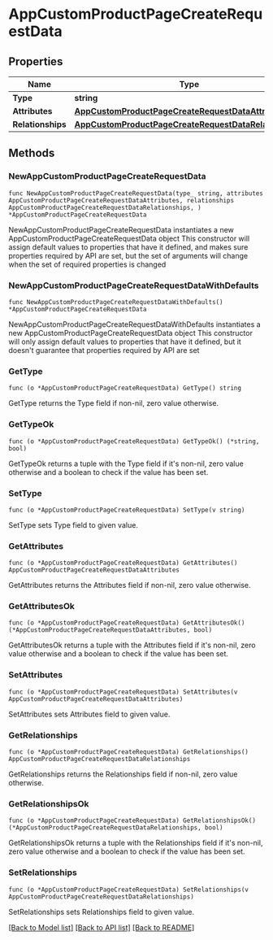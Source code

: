 # AppCustomProductPageCreateRequestData

## Properties

Name | Type | Description | Notes
------------ | ------------- | ------------- | -------------
**Type** | **string** |  | 
**Attributes** | [**AppCustomProductPageCreateRequestDataAttributes**](AppCustomProductPageCreateRequestDataAttributes.md) |  | 
**Relationships** | [**AppCustomProductPageCreateRequestDataRelationships**](AppCustomProductPageCreateRequestDataRelationships.md) |  | 

## Methods

### NewAppCustomProductPageCreateRequestData

`func NewAppCustomProductPageCreateRequestData(type_ string, attributes AppCustomProductPageCreateRequestDataAttributes, relationships AppCustomProductPageCreateRequestDataRelationships, ) *AppCustomProductPageCreateRequestData`

NewAppCustomProductPageCreateRequestData instantiates a new AppCustomProductPageCreateRequestData object
This constructor will assign default values to properties that have it defined,
and makes sure properties required by API are set, but the set of arguments
will change when the set of required properties is changed

### NewAppCustomProductPageCreateRequestDataWithDefaults

`func NewAppCustomProductPageCreateRequestDataWithDefaults() *AppCustomProductPageCreateRequestData`

NewAppCustomProductPageCreateRequestDataWithDefaults instantiates a new AppCustomProductPageCreateRequestData object
This constructor will only assign default values to properties that have it defined,
but it doesn't guarantee that properties required by API are set

### GetType

`func (o *AppCustomProductPageCreateRequestData) GetType() string`

GetType returns the Type field if non-nil, zero value otherwise.

### GetTypeOk

`func (o *AppCustomProductPageCreateRequestData) GetTypeOk() (*string, bool)`

GetTypeOk returns a tuple with the Type field if it's non-nil, zero value otherwise
and a boolean to check if the value has been set.

### SetType

`func (o *AppCustomProductPageCreateRequestData) SetType(v string)`

SetType sets Type field to given value.


### GetAttributes

`func (o *AppCustomProductPageCreateRequestData) GetAttributes() AppCustomProductPageCreateRequestDataAttributes`

GetAttributes returns the Attributes field if non-nil, zero value otherwise.

### GetAttributesOk

`func (o *AppCustomProductPageCreateRequestData) GetAttributesOk() (*AppCustomProductPageCreateRequestDataAttributes, bool)`

GetAttributesOk returns a tuple with the Attributes field if it's non-nil, zero value otherwise
and a boolean to check if the value has been set.

### SetAttributes

`func (o *AppCustomProductPageCreateRequestData) SetAttributes(v AppCustomProductPageCreateRequestDataAttributes)`

SetAttributes sets Attributes field to given value.


### GetRelationships

`func (o *AppCustomProductPageCreateRequestData) GetRelationships() AppCustomProductPageCreateRequestDataRelationships`

GetRelationships returns the Relationships field if non-nil, zero value otherwise.

### GetRelationshipsOk

`func (o *AppCustomProductPageCreateRequestData) GetRelationshipsOk() (*AppCustomProductPageCreateRequestDataRelationships, bool)`

GetRelationshipsOk returns a tuple with the Relationships field if it's non-nil, zero value otherwise
and a boolean to check if the value has been set.

### SetRelationships

`func (o *AppCustomProductPageCreateRequestData) SetRelationships(v AppCustomProductPageCreateRequestDataRelationships)`

SetRelationships sets Relationships field to given value.



[[Back to Model list]](../README.md#documentation-for-models) [[Back to API list]](../README.md#documentation-for-api-endpoints) [[Back to README]](../README.md)



